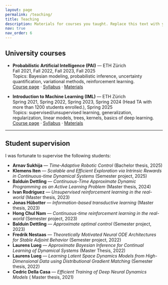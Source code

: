 ```yaml
---
layout: page
permalink: /teaching/
title: Teaching
description: Materials for courses you taught. Replace this text with your description.
nav: true
nav_order: 6
---
```


## University courses

- **Probabilistic Artificial Intelligence (PAI)** — ETH Zürich  
  <span class="text-muted">Fall 2021, Fall 2022, Fall 2023, Fall 2025</span>  
  <span class="text-sm">Topics: Bayesian modeling, probabilistic inference, uncertainty quantification, variational methods, reinforcement learning.</span>  
  [Course page](https://las.inf.ethz.ch/teaching/pai-f24) · [Syllabus](https://las.inf.ethz.ch/teaching/pai-f24) · [Materials](https://las.inf.ethz.ch/teaching/pai-f24)

- **Introduction to Machine Learning (IML)** — ETH Zürich  
  <span class="text-muted">Spring 2021, Spring 2022, Spring 2023, Spring 2024 (Head TA with more than 1200 students enrolled.), Spring 2025</span>  
  <span class="text-sm">Topics: supervised/unsupervised learning, generalization, regularization, linear models, trees, kernels, basics of deep learning.</span>  
  [Course page](https://las.inf.ethz.ch/teaching/introml-s25) · [Syllabus](https://las.inf.ethz.ch/teaching/introml-s25) · [Materials](https://las.inf.ethz.ch/teaching/introml-s25)

---

## Student supervision

I was fortunate to supervise the following students:

- **Arnav Sukhija** — *Time-Adaptive Robotic Control* (Bachelor thesis, 2025) 
- **Klemens Iten** — *Scalable and Efficient Exploration via Intrinsic
Rewards in Continuous-time Dynamical Systems* (Semester project, 2025) 
- **Balduin Dettling** — *Continuous-Time Approximate Dynamic Programming as an Active Learning Problem* (Master thesis, 2024) 
- **Ivan Rodriguez** — *Unsupervised reinforcement learning in the real-world* (Master thesis, 2023) 
- **Jonas Hübotter** — *Information-based transductive learning* (Master thesis, 2023) 
- **Hong Chul Nam** — *Continuous-time reinforcement learning in the real-world* (Semester project, 2023)
- **Balduin Dettling** — *Approximate optimal control* (Semester project, 2023)
- **Fredrik Nestaas** — *Theoretically Motivated Neural ODE Architectures for Stable Adjoint Behavior* (Semester project, 2022) 
- **Laurens Lueg** — *Approximate Bayesian Inference for Continual Learning of Dynamical Systems* (Master Thesis, 2022)
- **Laurens Lueg** — *Learning Latent Space Dynamics Models from High-Dimensional Data using Distributional Gradient Matching* (Semester thesis, 2022)
- **Cedric Della Casa** — *Efficient Training of Deep Neural Dynamics Models* ( Master thesis, 2021)

